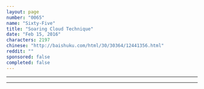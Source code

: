 ```yaml
---
layout: page
number: "0065"
name: "Sixty-Five"
title: "Soaring Cloud Technique"
date: "Feb 15, 2016"
characters: 2197
chinese: "http://baishuku.com/html/30/30364/12441356.html"
reddit: ""
sponsored: false
completed: false
---
```




- - -
- - -
